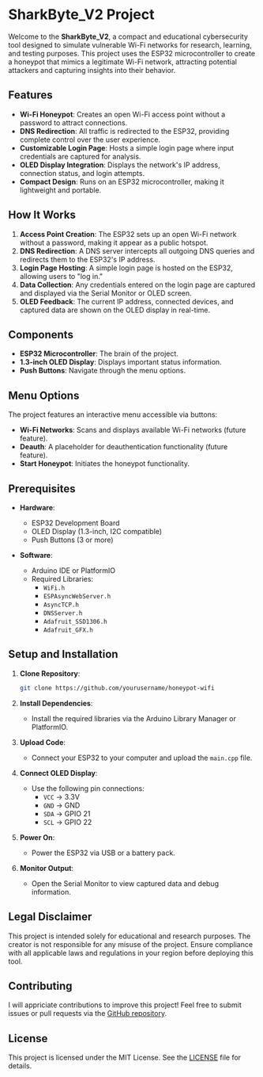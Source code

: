 # SharkByte_V2 Project

Welcome to the **SharkByte_V2**, a compact and educational cybersecurity tool designed to simulate vulnerable Wi-Fi networks for research, learning, and testing purposes. This project uses the ESP32 microcontroller to create a honeypot that mimics a legitimate Wi-Fi network, attracting potential attackers and capturing insights into their behavior.

## Features

- **Wi-Fi Honeypot**: Creates an open Wi-Fi access point without a password to attract connections.
- **DNS Redirection**: All traffic is redirected to the ESP32, providing complete control over the user experience.
- **Customizable Login Page**: Hosts a simple login page where input credentials are captured for analysis.
- **OLED Display Integration**: Displays the network's IP address, connection status, and login attempts.
- **Compact Design**: Runs on an ESP32 microcontroller, making it lightweight and portable.

## How It Works

1. **Access Point Creation**: The ESP32 sets up an open Wi-Fi network without a password, making it appear as a public hotspot.
2. **DNS Redirection**: A DNS server intercepts all outgoing DNS queries and redirects them to the ESP32's IP address.
3. **Login Page Hosting**: A simple login page is hosted on the ESP32, allowing users to "log in."
4. **Data Collection**: Any credentials entered on the login page are captured and displayed via the Serial Monitor or OLED screen.
5. **OLED Feedback**: The current IP address, connected devices, and captured data are shown on the OLED display in real-time.

## Components

- **ESP32 Microcontroller**: The brain of the project.
- **1.3-inch OLED Display**: Displays important status information.
- **Push Buttons**: Navigate through the menu options.

## Menu Options

The project features an interactive menu accessible via buttons:

- **Wi-Fi Networks**: Scans and displays available Wi-Fi networks (future feature).
- **Deauth**: A placeholder for deauthentication functionality (future feature).
- **Start Honeypot**: Initiates the honeypot functionality.

## Prerequisites

- **Hardware**:
  - ESP32 Development Board
  - OLED Display (1.3-inch, I2C compatible)
  - Push Buttons (3 or more)

- **Software**:
  - Arduino IDE or PlatformIO
  - Required Libraries:
    - `WiFi.h`
    - `ESPAsyncWebServer.h`
    - `AsyncTCP.h`
    - `DNSServer.h`
    - `Adafruit_SSD1306.h`
    - `Adafruit_GFX.h`

## Setup and Installation

1. **Clone Repository**:
   ```bash
   git clone https://github.com/yourusername/honeypot-wifi
   ```

2. **Install Dependencies**:
   - Install the required libraries via the Arduino Library Manager or PlatformIO.

3. **Upload Code**:
   - Connect your ESP32 to your computer and upload the `main.cpp` file.

4. **Connect OLED Display**:
   - Use the following pin connections:
     - `VCC` -> 3.3V
     - `GND` -> GND
     - `SDA` -> GPIO 21
     - `SCL` -> GPIO 22

5. **Power On**:
   - Power the ESP32 via USB or a battery pack.

6. **Monitor Output**:
   - Open the Serial Monitor to view captured data and debug information.

## Legal Disclaimer

This project is intended solely for educational and research purposes. The creator is not responsible for any misuse of the project. Ensure compliance with all applicable laws and regulations in your region before deploying this tool.

## Contributing

I will appriciate contributions to improve this project! Feel free to submit issues or pull requests via the [GitHub repository]([https://github.com/yourusername/honeypot-wifi](https://github.com/Melonber/SharkByte_v2)).

## License

This project is licensed under the MIT License. See the [LICENSE](LICENSE) file for details.
